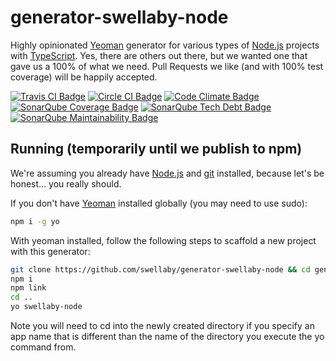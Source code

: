 # generator-swellaby-node
Highly opinionated [Yeoman][yeoman-url] generator for various types of [Node.js][nodejs-url] projects with [TypeScript][typescript-url]. Yes, there are
others out there, but we wanted one that gave us a 100% of what we need. Pull Requests we like (and with 100% test coverage) will be happily accepted.

[![Travis CI Badge][travis-ci-build-status-badge]][travis-ci-url]
[![Circle CI Badge][circle-ci-build-status-badge]][circle-ci-url]
[![Code Climate Badge][code-climate-status-badge]][code-climate-url]
[![SonarQube Coverage Badge][sonarqube-coverage-badge]][sonarqube-coverage-url]
[![SonarQube Tech Debt Badge][sonarqube-techdebt-badge]][sonarqube-techdebt-url]
[![SonarQube Maintainability Badge][sonarqube-maintainability-badge]][sonarqube-maintainability-url]
  

## Running (temporarily until we publish to npm)
We're assuming you already have [Node.js][nodejs-url] and [git][git-download-url] installed, because let's be honest... you really should.

If you don't have [Yeoman][yeoman-url] installed globally (you may need to use sudo):
```sh
npm i -g yo
```
With yeoman installed, follow the following steps to scaffold a new project with this generator:
```sh
git clone https://github.com/swellaby/generator-swellaby-node && cd generator-swellaby-node
npm i
npm link
cd ..
yo swellaby-node
```

Note you will need to cd into the newly created directory if you specify an app name that is different than the name of the directory you execute the yo command from.

[yeoman-url]: https://nodejs.org/en/download
[nodejs-url]: https://nodejs.org/
[typescript-url]: http://www.typescriptlang.org/
[git-download-url]: https://git-scm.com/download
[travis-ci-build-status-badge]: https://travis-ci.org/swellaby/generator-swellaby-node.svg?branch=master
[travis-ci-url]: https://travis-ci.org/swellaby/generator-swellaby-node
[circle-ci-build-status-badge]: https://circleci.com/gh/swellaby/generator-swellaby-node.svg?style=shield
[circle-ci-url]: https://circleci.com/gh/swellaby/generator-swellaby-node 
[code-climate-status-badge]: https://codeclimate.com/github/swellaby/generator-swellaby-node/badges/gpa.svg
[code-climate-url]: https://codeclimate.com/github/swellaby/generator-swellaby-node
[sonarqube-coverage-badge]: https://img.shields.io/sonar/http/sonarqube.com/swellaby:generator-swellaby-node/coverage.svg
[sonarqube-coverage-url]: https://sonarqube.com/component_measures/metric/coverage/list?id=swellaby%3Agenerator-swellaby-node
[sonarqube-techdebt-badge]: https://img.shields.io/sonar/http/sonarqube.com/swellaby:generator-swellaby-node/tech_debt.svg
[sonarqube-techdebt-url]: https://sonarqube.com/component_measures/metric/sqale_index/list?id=swellaby%3Agenerator-swellaby-node
[sonarqube-maintainability-badge]: https://img.shields.io/sonar/http/sonarqube.com/swellaby:generator-swellaby-node/sqale_rating.svg
[sonarqube-maintainability-url]: https://sonarqube.com/component_measures/metric/sqale_rating/list?id=swellaby%3Agenerator-swellaby-node